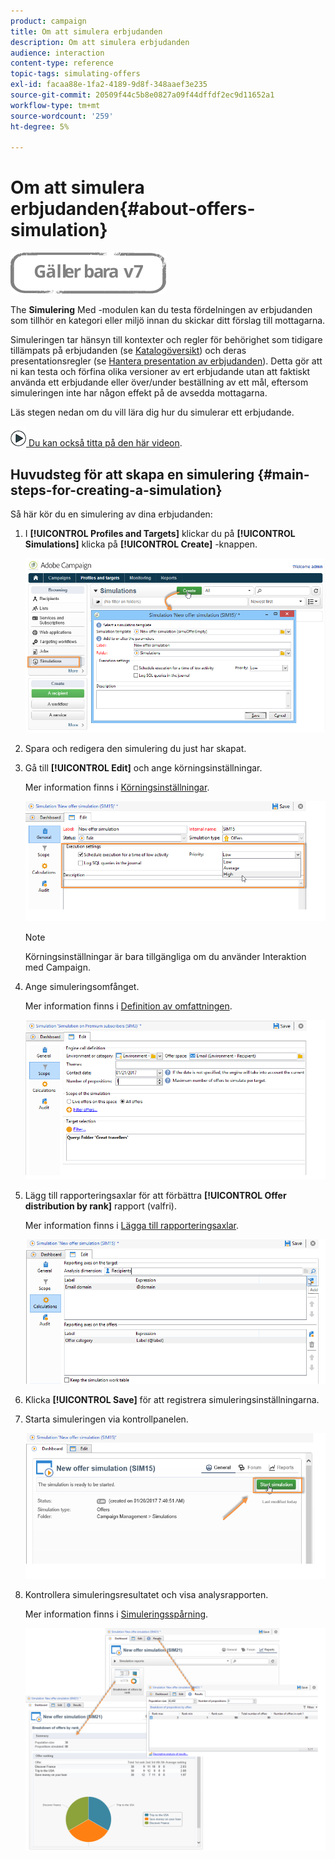```yaml
---
product: campaign
title: Om att simulera erbjudanden
description: Om att simulera erbjudanden
audience: interaction
content-type: reference
topic-tags: simulating-offers
exl-id: facaa88e-1fa2-4189-9d8f-348aaef3e235
source-git-commit: 20509f44c5b8e0827a09f44dffdf2ec9d11652a1
workflow-type: tm+mt
source-wordcount: '259'
ht-degree: 5%

---
```


# Om att simulera erbjudanden{#about-offers-simulation}

![](../../assets/v7-only.svg)

The **Simulering** Med -modulen kan du testa fördelningen av erbjudanden som tillhör en kategori eller miljö innan du skickar ditt förslag till mottagarna.

Simuleringen tar hänsyn till kontexter och regler för behörighet som tidigare tillämpats på erbjudanden (se [Katalogöversikt](../../interaction/using/offer-catalog-overview.md)) och deras presentationsregler (se [Hantera presentation av erbjudanden](../../interaction/using/managing-offer-presentation.md)). Detta gör att ni kan testa och förfina olika versioner av ert erbjudande utan att faktiskt använda ett erbjudande eller över/under beställning av ett mål, eftersom simuleringen inte har någon effekt på de avsedda mottagarna.

Läs stegen nedan om du vill lära dig hur du simulerar ett erbjudande.

![](assets/do-not-localize/how-to-video.png)[ Du kan också titta på den här videon](https://helpx.adobe.com/campaign/classic/how-to/simulate-offer-in-acv6.html?playlist=/ccx/v1/collection/product/campaign/classic/segment/digital-marketers/explevel/intermediate/applaunch/introduction/collection.ccx.js&amp;ref=helpx.adobe.com).

## Huvudsteg för att skapa en simulering {#main-steps-for-creating-a-simulation}

Så här kör du en simulering av dina erbjudanden:

1. I **[!UICONTROL Profiles and Targets]** klickar du på **[!UICONTROL Simulations]** klicka på **[!UICONTROL Create]** -knappen.

   ![](assets/offer_simulation_001.png)

1. Spara och redigera den simulering du just har skapat.
1. Gå till **[!UICONTROL Edit]** och ange körningsinställningar.

   Mer information finns i [Körningsinställningar](../../interaction/using/execution-settings.md).

   ![](assets/offer_simulation_003.png)

   >[!NOTE]
   >
   >Körningsinställningar är bara tillgängliga om du använder Interaktion med Campaign.

1. Ange simuleringsomfånget.

   Mer information finns i [Definition av omfattningen](../../interaction/using/simulation-scope.md#definition-of-the-scope).

   ![](assets/offer_simulation_004.png)

1. Lägg till rapporteringsaxlar för att förbättra **[!UICONTROL Offer distribution by rank]** rapport (valfri).

   Mer information finns i [Lägga till rapporteringsaxlar](../../interaction/using/simulation-scope.md#adding-reporting-axes).

   ![](assets/offer_simulation_005.png)

1. Klicka **[!UICONTROL Save]** för att registrera simuleringsinställningarna.
1. Starta simuleringen via kontrollpanelen.

   ![](assets/offer_simulation_006.png)

1. Kontrollera simuleringsresultatet och visa analysrapporten.

   Mer information finns i [Simuleringsspårning](../../interaction/using/simulation-tracking.md).

   ![](assets/offer_simulation_007.png)
